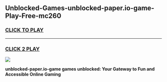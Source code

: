 
## Unblocked-Games-unblocked-paper.io-game-Play-Free-mc260
<h3>
<a href="https://premium76.site?title=unblocked-paper.io-game&ref=23A">CLICK TO PLAY</a></h3>
<hr>

<h3>
<a href="https://premium76.site?title=unblocked-paper.io-game&ref=23A">CLICK 2 PLAY</a>
  
</h3>

<a href="https://premium76.site?title=unblocked-paper.io-game&ref=23A"><img src="https://clearcache.store/games.png"></a>


**unblocked-paper.io-game games unblocked: Your Gateway to Fun and Accessible Online Gaming**
